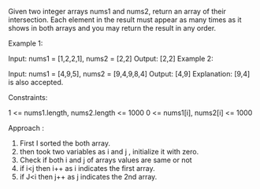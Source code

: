 Given two integer arrays nums1 and nums2, return an array of their intersection. Each element in the result must appear as many times as it shows in both arrays and you may return the result in any order.

 

Example 1:

Input: nums1 = [1,2,2,1], nums2 = [2,2]
Output: [2,2]
Example 2:

Input: nums1 = [4,9,5], nums2 = [9,4,9,8,4]
Output: [4,9]
Explanation: [9,4] is also accepted.
 

Constraints:

1 <= nums1.length, nums2.length <= 1000
0 <= nums1[i], nums2[i] <= 1000


Approach : 

1. First I sorted the both array.
2. then took two variables as i and j , initialize it with zero.
3. Check if both i and j of arrays values are same or not
4. if i<j then i++ as i indicates the first array.
5. if J<i then j++ as j indicates the 2nd array.
